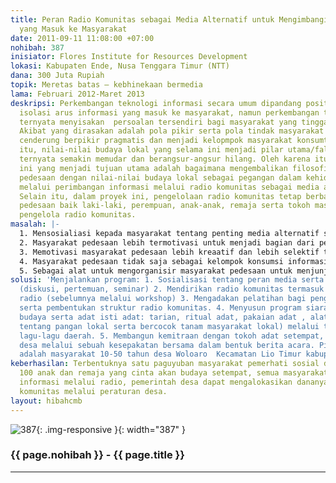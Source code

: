 ```yaml
---
title: Peran Radio Komunitas sebagai Media Alternatif untuk Mengimbangi Arus Informasi
  yang Masuk ke Masyarakat
date: 2011-09-11 11:08:00 +07:00
nohibah: 387
inisiator: Flores Institute for Resources Development
lokasi: Kabupaten Ende, Nusa Tenggara Timur (NTT)
dana: 300 Juta Rupiah
topik: Meretas batas – kebhinekaan bermedia
lama: Februari 2012-Maret 2013
deskripsi: Perkembangan teknologi informasi secara umum dipandang positif  untuk membuka
  isolasi arus informasi yang masuk ke masyarakat, namun perkembangan teknologi tersebut
  ternyata menyisakan  persoalan tersendiri bagi masyarakat yang tinggal pedesaan.
  Akibat yang dirasakan adalah pola pikir serta pola tindak masyarakat berubah. Masyarakat
  cenderung berpikir pragmatis dan menjadi kelopmpok masyarakat konsumtif. Selain
  itu, nilai-nilai budaya lokal yang selama ini menjadi pilar utama/falsafah masyarakat
  ternyata semakin memudar dan berangsur-angsur hilang. Oleh karena itu, dalam proyek
  ini yang menjadi tujuan utama adalah bagaimana mengembalikan filosofi masyarakat
  pedesaan dengan nilai-nilai budaya lokal sebagai pegangan dalam kehidupan sehari-hari
  melalui perimbangan informasi melalui radio komunitas sebagai media alternatif.
  Selain itu, dalam proyek ini, pengelolaan radio komunitas tetap berbasiskan masyarakat
  pedesaan baik laki-laki, perempuan, anak-anak, remaja serta tokoh masyarakat sebagai
  pengelola radio komunitas.
masalah: |-
  1. Mensosialiasi kepada masyarakat tentang penting media alternatif sebagai perimbangan informasi yang masuk
  2. Masyarakat pedesaan lebih termotivasi untuk menjadi bagian dari perencana, pelaksana, pengevaluasi terhadap hasil karya sendiri
  3. Memotivasi masyarakat pedesaan lebih kreaatif dan lebih selektif terhadap arus informsi yang masuk
  4. Masyarakat pedesaan tidak saja sebagai kelompok konsumsi informasi tapi harus menjadi kelompok produksi informasi
  5. Sebagai alat untuk mengorganisir masyarakat pedesaan untuk menjunjung tinggi nilai-nilai yang terkandung dalam budaya setempat
solusi: 'Menjalankan program: 1. Sosialisasi tentang peran media serta media alternatif
  (diskusi, pertemuan, seminar) 2. Mendirikan radio komunitas termasuk mengurus akta
  radio (sebelumnya melalui workshop) 3. Mengadakan pelatihan bagi pengurus radio
  serta pembentukan struktur radio komunitas. 4. Menyusun program siaran (kampanye
  budaya serta adat isti adat: tarian, ritual adat, pakaian adat , alat musik, kampanye
  tentang pangan lokal serta bercocok tanam masyarakat lokal) melalui talk show, seta
  lagu-lagu daerah. 5. Membangun kemitraan dengan tokoh adat setempat, pemerintah
  desa melalui sebuah kesepakatan bersama dalam bentuk berita acara. Pihak yang diuntungkan
  adalah masyarakat 10-50 tahun desa Woloaro  Kecamatan Lio Timur kabupaten Ende'
keberhasilan: Terbentuknya satu paguyuban masyarakat pemerhati sosial dan budaya,
  100 anak dan remaja yang cinta akan budaya setempat, semua masyarakat dapat mengakses
  informasi melalui radio, pemerintah desa dapat mengalokasikan dananya untuk radio
  komunitas melalui peraturan desa.
layout: hibahcmb
---
```


![387](/static/img/hibahcmb/387.png){: .img-responsive }{: width="387" }

### {{ page.nohibah }} - {{ page.title }}

---
